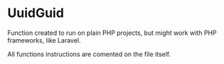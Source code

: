 # UuidGuid

Function created to run on plain PHP projects, but might work with PHP frameworks, like Laravel.


All functions instructions are comented on the file itself.
